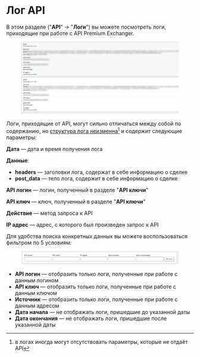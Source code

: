 # Лог API

В этом разделе ("**API**" -> "**Логи**") вы можете посмотреть логи, приходящие при работе с API Premium Exchanger.

<figure><img src="../../../.gitbook/assets/image (1136).png" alt=""><figcaption></figcaption></figure>

Логи, приходящие от API, могут сильно отличаться между собой по содержанию, но [структура лога неизменна](#user-content-fn-1)[^1] и содержит следующие параметры:

**Дата** — дата и время получения лога

**Данные**:

* **headers** — заголовки лога, содержат в себе информацию о сделке
* **post\_data** — тело лога, содержит в себе информацию о сделке

**API логин** — логин, полученный в разделе "**API ключи**"

**API ключ** — ключ, полученный в разделе "**API ключи**"

**Действие** — метод запроса к API

**IP адрес** — адрес, с которого был произведен запрос к API

Для удобства поиска конкретных данных вы можете воспользоваться фильтром по 5 условиям:

<figure><img src="../../../.gitbook/assets/image (1065).png" alt=""><figcaption></figcaption></figure>

* **API логин** — отобразить только логи, полученные при работе с данным логином
* **API ключ** — отобразить только логи, полученные при работе с данным ключом
* **Источник** — отобразить только логи, полученные при работе с данным адресом
* **Дата начала** — не отображать логи, пришедшие до указанной даты
* **Дата окончания** — не отображать логи, пришедшие после указанной даты

[^1]: в логах иногда могут отсутствовать параметры, которые не отдаёт API
